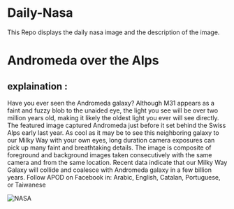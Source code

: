 # Daily-Nasa

This Repo displays the daily nasa image and the description of the image.

<!--NASA-->
# Andromeda over the Alps
## explaination :

Have you ever seen the Andromeda galaxy? Although M31 appears as a faint and fuzzy blob to the unaided eye, the light you see will be over two million years old, making it likely the oldest light you ever will see directly. The featured image captured Andromeda just before it set behind the Swiss Alps early last year. As cool as it may be to see this neighboring galaxy to our Milky Way with your own eyes, long duration camera exposures can pick up many faint and breathtaking details. The image is composite of foreground and background images taken consecutively with the same camera and from the same location.  Recent data indicate that our Milky Way Galaxy will collide and coalesce with Andromeda galaxy in a few billion years.   Follow APOD on Facebook in: Arabic, English, Catalan, Portuguese, or Taiwanese

![NASA](https://apod.nasa.gov/apod/image/2311/M31Alps_Kananovich_960.jpg)
<!--/NASA-->
